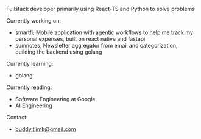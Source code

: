 Fullstack developer primarily using React-TS and Python to solve problems

Currently working on:
- smartfi; Mobile application with agentic workflows to help me track my personal expenses, built on react native and fastapi
- sumnotes; Newsletter aggregator from email and categorization, building the backend using golang

Currently learning:
- golang

Currently reading:
- Software Engineering at Google
- AI Engineering

Contact:
- buddy.tlimk@gmail.com

